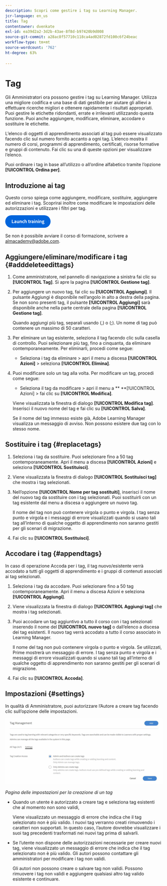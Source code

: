 ```yaml
---
description: Scopri come gestire i tag su Learning Manager.
jcr-language: en_us
title: Tag
contentowner: dvenkate
exl-id: ea39d2a2-3d2b-43ae-8f8d-b97420b9d008
source-git-commit: a28ac8f57710c118ca4ad02872fd100c6f24beac
workflow-type: tm+mt
source-wordcount: '762'
ht-degree: 63%

---
```


# Tag

Gli Amministratori ora possono gestire i tag su Learning Manager. Utilizza una migliore codifica e una base di dati gestibile per aiutare gli allievi a effettuare ricerche migliori e ottenere rapidamente i risultati appropriati. Puoi gestire le etichette ridondanti, errate e irrilevanti utilizzando questa funzione. Puoi anche aggiungere, modificare, eliminare, accodare o sostituire le etichette.

L’elenco di oggetti di apprendimento associati al tag può essere visualizzato facendo clic sul numero fornito accanto a ogni tag. L’elenco mostra il numero di corsi, programmi di apprendimento, certificati, risorse formative e gruppi di contenuto. Fai clic su una di queste opzioni per visualizzare l’elenco.

Puoi ordinare i tag in base all’utilizzo o all’ordine alfabetico tramite l’opzione **[!UICONTROL Ordina per]**.

## Introduzione ai tag

Questo corso spiega come aggiungere, modificare, sostituire, aggiungere ed eliminare i tag. Scoprirai inoltre come modificare le impostazioni delle autorizzazioni e utilizzare i filtri per tag.

[![pulsante](assets/launch-training-button.png)](https://content.adobelearningmanageracademy.com/app/learner?accountId=98632#/course/8318920)

Se non è possibile avviare il corso di formazione, scrivere a <almacademy@adobe.com>.

## Aggiungere/eliminare/modificare i tag {#adddeleteedittags}

1. Come amministratore, nel pannello di navigazione a sinistra fai clic su **[!UICONTROL Tag]**. Si apre la pagina **[!UICONTROL Gestione tag]**.
1. Per aggiungere un nuovo tag, fai clic su **[!UICONTROL Aggiungi]**. Il pulsante Aggiungi è disponibile nell’angolo in alto a destra della pagina. Se non sono presenti tag, il pulsante **[!UICONTROL Aggiungi]** sarà disponibile anche nella parte centrale della pagina **[!UICONTROL Gestione tag]**.

   Quando aggiungi più tag, separali usando (,) o (;). Un nome di tag può contenere un massimo di 50 caratteri.

1. Per eliminare un tag esistente, seleziona il tag facendo clic sulla casella di controllo. Puoi selezionare più tag, fino a cinquanta, da eliminare contemporaneamente. Per eliminarli, procedi come segue:

   * Seleziona i tag da eliminare > apri il menu a discesa **[!UICONTROL Azioni]** > seleziona **[!UICONTROL Elimina]**.

1. Puoi modificare solo un tag alla volta. Per modificare un tag, procedi come segue:

   * Seleziona il tag da modificare > apri il menu a **&#x200B; **&#x200B;[!UICONTROL Azioni] > fai clic su **[!UICONTROL Modifica]**.

   Viene visualizzata la finestra di dialogo **[!UICONTROL Modifica tag]**. Inserisci il nuovo nome del tag e fai clic su **[!UICONTROL Salva]**.

   Se il nome del tag immesso esiste già, Adobe Learning Manager visualizza un messaggio di avviso. Non possono esistere due tag con lo stesso nome.

## Sostituire i tag {#replacetags}

1. Seleziona i tag da sostituire. Puoi selezionare fino a 50 tag contemporaneamente. Apri il menu a discesa **[!UICONTROL Azioni]** e seleziona **[!UICONTROL Sostituisci]**.
1. Viene visualizzata la finestra di dialogo **[!UICONTROL Sostituisci tag]** che mostra i tag selezionati.

1. Nell’opzione **[!UICONTROL Nome per tag sostituiti]**, inserisci il nome del nuovo tag da sostituire con i tag selezionati. Puoi sostituirli con un tag esistente dal menu a discesa o aggiungere un nuovo tag.

   Il nome del tag non può contenere virgola o punto e virgola.  I tag senza punto e virgola e i messaggi di errore visualizzati quando si usano tali tag all’interno di qualche oggetto di apprendimento non saranno gestiti per gli scenari di migrazione.

1. Fai clic su **[!UICONTROL Sostituisci]**.

## Accodare i tag {#appendtags}

In caso di operazione Accoda per i tag, il tag nuovo/esistente verrà accodato a tutti gli oggetti di apprendimento e i gruppi di contenuti associati ai tag selezionati.

1. Seleziona i tag da accodare. Puoi selezionare fino a 50 tag contemporaneamente. Apri il menu a discesa Azioni e seleziona **[!UICONTROL Aggiungi]**.
1. Viene visualizzata la finestra di dialogo **[!UICONTROL Aggiungi tag]** che mostra i tag selezionati.
1. Puoi accodare un tag aggiuntivo a tutto il corso con i tag selezionati inserendo il nome del **[!UICONTROL nuovo tag]** o dall’elenco a discesa dei tag esistenti. Il nuovo tag verrà accodato a tutto il corso associato in Learning Manager.

   Il nome del tag non può contenere virgola o punto e virgola. Se utilizzati, Prime mostrerà un messaggio di errore. I tag senza punto e virgola e i messaggi di errore visualizzati quando si usano tali tag all’interno di qualche oggetto di apprendimento non saranno gestiti per gli scenari di migrazione.

1. Fai clic su **[!UICONTROL Accoda]**.

## Impostazioni {#settings}

In qualità di Amministratore, puoi autorizzare l’Autore a creare tag facendo clic sull’opzione delle impostazioni.

![](assets/unknown-1.jpeg)

*Pagina delle impostazioni per la creazione di un tag*

* Quando un utente è autorizzato a creare tag e seleziona tag esistenti che al momento non sono validi,

  Viene visualizzato un messaggio di errore che indica che il tag selezionato non è più valido. I nuovi tag verranno creati rimuovendo i caratteri non supportati. In questo caso, l’autore dovrebbe visualizzare i suoi tag precedenti trasformati nei nuovi tag prima di salvarli.

* Se l’utente non dispone delle autorizzazioni necessarie per creare nuovi tag, viene visualizzato un messaggio di errore che indica che il tag selezionato non è più valido. Gli autori possono contattare gli amministratori per modificare i tag non validi.

  Gli autori non possono creare o salvare tag non validi. Possono rimuovere i tag non validi e aggiungere qualsiasi altro tag valido esistente e continuare.
